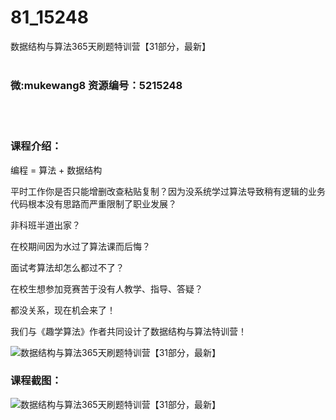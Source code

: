 # 81_15248
数据结构与算法365天刷题特训营【31部分，最新】
<br/></br>
<h3>微:mukewang8 资源编号：5215248</h3>
<br/></br>
<h3>课程介绍：</h3>
<p>编程 = 算法 + 数据结构</p>
<p>平时工作你是否只能增删改查粘贴复制？因为没系统学过算法导致稍有逻辑的业务代码根本没有思路而严重限制了职业发展？</p>
<p>非科班半道出家？</p>
<p>在校期间因为水过了算法课而后悔？</p>
<p>面试考算法却怎么都过不了？</p>
<p>在校生想参加竞赛苦于没有人教学、指导、答疑？</p>
<p>都没关系，现在机会来了！</p>
<p>我们与《趣学算法》作者共同设计了<a title="查看与 数据结构与算法 相关的文章" target="_blank">数据结构与算法</a>特训营！</p>
<p><img src="https://www.ko996.com/wp-content/uploads/img/2020/09/12345-2-300x188.jpg" alt="数据结构与算法365天刷题特训营【31部分，最新】"></p>
<div class="info-desc">
<h3>课程截图：</h3>
<p><img src="https://www.ko996.com/wp-content/uploads/img/2020/09/2-24.png" alt="数据结构与算法365天刷题特训营【31部分，最新】"></p>


			
</div>
